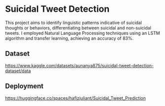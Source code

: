 # Suicidal Tweet Detection 

This project aims to identify linguistic patterns indicative of suicidal thoughts or behaviors, differentiating between suicidal and non-suicidal tweets. I employed Natural Language Processing techniques using an LSTM algorithm and transfer learning, achieving an accuracy of 83%.

## Dataset 
https://www.kaggle.com/datasets/aunanya875/suicidal-tweet-detection-dataset/data

## Deployment
https://huggingface.co/spaces/hafizjuliant/Suicidal_Tweet_Prediction
